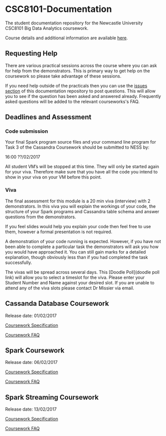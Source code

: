 # CSC8101-Documentation

The student documentation repository for the Newcastle University CSC8101 Big 
Data Analytics coursework.

Course details and additional information are available 
[here](https://sites.google.com/site/paolomissier/home/for-students/csc8101-big-data-analytics).

## Requesting Help

There are various practical sessions across the course where you can ask for
help from the demonstrators. This is primary way to get help on the coursework
so please take advantage of these sessions.

If you need help outside of the practicals then you can use the 
[issues section](https://github.com/tomncooper/CSC8101-Documentation/issues) of 
this documentation repository to post questions. This will allow you to see if the 
question has been asked and answered already. Frequently asked questions will be 
added to the relevant courseworks's FAQ.

## Deadlines and Assessment                                                     

### Code submission                                                             

Your final Spark program source files and your command line program for Task 3 
of the Cassandra Coursework should be submitted to NESS by:

16:00 ??/02/2017      

All student VM’s will be stopped at this time. They will only be started again 
for your viva. Therefore make sure that you have all the code you intend to show 
in your viva on your VM before this point.

### Viva                                                          
                                                                            
The final assessment for this module is a 20 min viva (interview) with 2 
demonstrators. In this viva you will explain the workings of your code, the 
structure of your Spark programs and Cassandra table schema and answer questions 
from the demonstrators. 

If you feel slides would help you explain your code then feel free to use them, 
however a formal presentation is not required.

A demonstration of your code running is expected. However, if you have not been 
able to complete a particular task the demonstrators will ask you how you would 
have approached it. You can still gain marks for a detailed explanation, though 
obviously less than if you had completed the task successfully.

The vivas will be spread across several days. This 
[Doodle Poll](doodle poll link) will allow you to select a timeslot for the 
viva. Please enter your Student Number and Name against your desired slot. If 
you are unable to attend any of the viva slots please contact Dr Missier via 
email.

## Cassanda Database Coursework

Release date: 01/02/2017

[Coursework Specification](cassandra/cassandra-coursework-spec.md)

[Coursework FAQ](cassandra/cassandra-faq.md)

## Spark Coursework

Release date: 06/02/2017

[Coursework Specification](spark/spark-coursework-spec.md)

[Coursework FAQ](spark/spark-faq.md)

## Spark Streaming Coursework

Release date: 13/02/2017

[Coursework Specification](spark-streaming/spark-streaming-coursework-spec.md)

[Coursework FAQ](spark/spark-streaming-faq.md)
